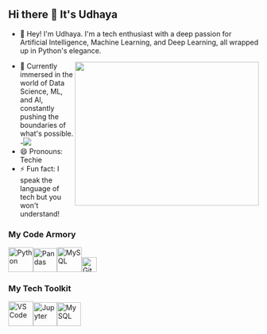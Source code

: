 ## Hi there 👋 It's Udhaya

 

- 👋 Hey! I'm Udhaya. I'm a tech enthusiast with a deep passion for Artificial Intelligence, Machine Learning, and Deep Learning, all wrapped up in Python's elegance.
<img align="right" width="370" height="290" src="https://i.pinimg.com/originals/47/f0/34/47f0342cec72b800463bf003eac1257e.gif">

- 🌱 Currently immersed in the world of Data Science, ML, and AI, constantly pushing the boundaries of what's possible.
-[<img src="https://img.shields.io/badge/LinkedIn-0077B5?style=for-the-badge&logo=linkedin&logoColor=white" />](https://www.https://www.linkedin.com/in/udhaya--s/)
- 😄 Pronouns: Techie
- ⚡ Fun fact: I speak the language of tech but you won't understand!

 

 

### My Code Armory
<img height="50" width="50" src="https://img.icons8.com/color/48/000000/python.png" alt="Python"/><img height="48" width="48" src="https://img.icons8.com/color/48/pandas.png" alt="Pandas"/><img height="50" width="50" src="https://img.icons8.com/ios-filled/50/mysql-logo.png" alt="MySQL"/><img height="30" width="30" src="https://img.icons8.com/ios-glyphs/30/github.png" alt="GitHub"/>

 

### My Tech Toolkit
<img height="50" width="50" src="https://img.icons8.com/color/48/000000/visual-studio-code-2019.png" alt="VS Code"/><img height="48" width="48" src="https://img.icons8.com/fluency/48/jupyter.png" alt="Jupyter"/><img height="48" width="48" src="https://img.icons8.com/color/48/mysql-logo.png" alt="MySQL"/>
